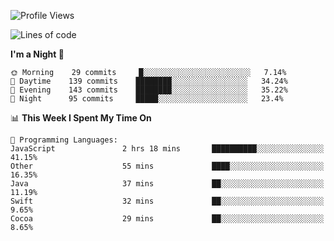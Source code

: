 <!--START_SECTION:waka-->
![Profile Views](http://img.shields.io/badge/Profile%20Views-0-blue)

![Lines of code](https://img.shields.io/badge/From%20Hello%20World%20I%27ve%20Written-151008%20lines%20of%20code-blue)

**I'm a Night 🦉** 

```text
🌞 Morning    29 commits     █░░░░░░░░░░░░░░░░░░░░░░░░   7.14% 
🌆 Daytime    139 commits    ████████░░░░░░░░░░░░░░░░░   34.24% 
🌃 Evening    143 commits    ████████░░░░░░░░░░░░░░░░░   35.22% 
🌙 Night      95 commits     █████░░░░░░░░░░░░░░░░░░░░   23.4%

```


📊 **This Week I Spent My Time On** 

```text
💬 Programming Languages: 
JavaScript               2 hrs 18 mins       ██████████░░░░░░░░░░░░░░░   41.15% 
Other                    55 mins             ████░░░░░░░░░░░░░░░░░░░░░   16.35% 
Java                     37 mins             ██░░░░░░░░░░░░░░░░░░░░░░░   11.19% 
Swift                    32 mins             ██░░░░░░░░░░░░░░░░░░░░░░░   9.65% 
Cocoa                    29 mins             ██░░░░░░░░░░░░░░░░░░░░░░░   8.65%

```


<!--END_SECTION:waka-->
